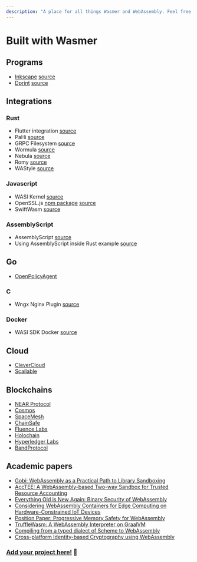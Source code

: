```yaml
---
description: "A place for all things Wasmer and WebAssembly. Feel free to add your projects and applications, in alphabetical order \U0001F64F"
---
```


# Built with Wasmer

## Programs
* [Inkscape](https://inkscape.org/) [source](https://gitlab.com/ted.gould/inkscape)
* [Dprint](https://dprint.dev/) [source](https://github.com/dprint/dprint)

## Integrations

### Rust

* Flutter integration [source](https://github.com/rodydavis/flutter_wasm_example)
* PaHi [source](https://github.com/Xe/pahi)
* GRPC Filesystem [source](https://github.com/ryanpbrewster/grpc-filesystem)
* Wormula [source](https://github.com/hce/wormula)
* Nebula [source](https://github.com/nebula-os/npk)
* Romy [source](https://github.com/catt-io/romy)
* WAStyle [source](https://github.com/Menci/wastyle)

### Javascript

* WASI Kernel [source](https://github.com/corwin-of-amber/wasi-kernel)
* OpenSSL.js [npm package](https://www.npmjs.com/package/openssl.js) [source](https://github.com/DigitalArsenal/openssl.js)
* SwiftWasm [source](https://github.com/swiftwasm/carton/)

### AssemblyScript
* AssemblyScript [source](https://github.com/onsails/wasmer-as)
* Using AssemblyScript inside Rust example [source](https://github.com/bobbo/wasmer-assemblyscript-example)

## Go

* [OpenPolicyAgent](https://github.com/open-policy-agent/opa)

### C

* Wngx Nginx Plugin [source](https://github.com/javierguerragiraldez/wngx)

### Docker

* WASI SDK Docker [source](https://github.com/hltj/wasi-sdk-docker)

## Cloud
* [CleverCloud](https://www.clever-cloud.com/en/)
* [Scailable](https://www.scailable.net/)

## Blockchains

* [NEAR Protocol](https://near.org/)
* [Cosmos](https://cosmos.network/)
* [SpaceMesh](https://spacemesh.io/)
* [ChainSafe](https://chainsafe.io/)
* [Fluence Labs](https://fluence.network/)
* [Holochain](https://holochain.org/)
* [Hyperledger Labs](https://www.hyperledger.org/)
* [BandProtocol](https://bandprotocol.com/)

## Academic papers

* [Gobi: WebAssembly as a Practical Path to Library Sandboxing](https://arxiv.org/pdf/1912.02285.pdf)
* [AccTEE: A WebAssembly-based Two-way Sandbox for Trusted Resource Accounting](https://dl.acm.org/doi/abs/10.1145/3361525.3361541?download=true)
* [Everything Old is New Again: Binary Security of WebAssembly](http://www.software-lab.org/publications/usenixSec2020-WebAssembly.pdf)
* [Considering WebAssembly Containers for Edge Computing on Hardware-Constrained IoT Devices](https://www.diva-portal.org/smash/get/diva2:1451494/FULLTEXT02)
* [Position Paper: Progressive Memory Safety for WebAssembly](https://cseweb.ucsd.edu/~dstefan/pubs/disselkoen:2019:ms-wasm.pdf)
* [TruffleWasm: A WebAssembly Interpreter on GraalVM](https://www.research.manchester.ac.uk/portal/files/160212054/salim_TruffleWasm_vee_2020_authorversion.pdf)
* [Compiling from a typed dialect of Scheme to WebAssembly](https://people.cs.umass.edu/~arjun/archive/rybicki-honors-2020.pdf)
* [Cross-platform Identity-based Cryptography using WebAssembly](https://www.hte.hu/documents/169298/4647244/InfocomJ_2019_4_5_Vecsi.pdf/8903d312-89a3-f0ef-d8b5-acffa2623a19?version=1.0)


### [Add your project here!](https://github.com/wasmerio/docs.wasmer.io/edit/master/community/built-with-wasmer.md) 🤗
